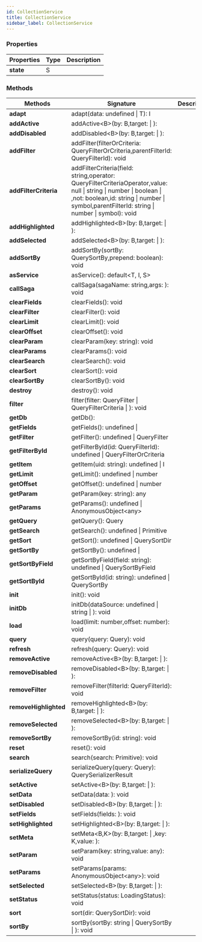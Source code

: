 ```yaml
---
id: CollectionService
title: CollectionService
sidebar_label: CollectionService
---
```




### Properties

| Properties | Type | Description |
| --------- | ---- | ----------- |
| **state** | S |  |


### Methods

| Methods | Signature | Description |
| --------- | ---- | ----------- |
| **adapt** | adapt(data: undefined \| T): I |  |
| **addActive** | addActive<B\>(by: B,target:  \| ):  |  |
| **addDisabled** | addDisabled<B\>(by: B,target:  \| ):  |  |
| **addFilter** | addFilter(filterOrCriteria: QueryFilterOrCriteria,parentFilterId: QueryFilterId): void |  |
| **addFilterCriteria** | addFilterCriteria(field: string,operator: QueryFilterCriteriaOperator,value: null \| string \| number \| boolean \| ,not: boolean,id: string \| number \| symbol,parentFilterId: string \| number \| symbol): void |  |
| **addHighlighted** | addHighlighted<B\>(by: B,target:  \| ):  |  |
| **addSelected** | addSelected<B\>(by: B,target:  \| ):  |  |
| **addSortBy** | addSortBy(sortBy: QuerySortBy,prepend: boolean): void |  |
| **asService** | asService(): default<T, I, S\> |  |
| **callSaga** | callSaga(sagaName: string,args: ): void |  |
| **clearFields** | clearFields(): void |  |
| **clearFilter** | clearFilter(): void |  |
| **clearLimit** | clearLimit(): void |  |
| **clearOffset** | clearOffset(): void |  |
| **clearParam** | clearParam(key: string): void |  |
| **clearParams** | clearParams(): void |  |
| **clearSearch** | clearSearch(): void |  |
| **clearSort** | clearSort(): void |  |
| **clearSortBy** | clearSortBy(): void |  |
| **destroy** | destroy(): void |  |
| **filter** | filter(filter: QueryFilter \| QueryFilterCriteria \| ): void |  |
| **getDb** | getDb():  |  |
| **getFields** | getFields(): undefined \|  |  |
| **getFilter** | getFilter(): undefined \| QueryFilter |  |
| **getFilterById** | getFilterById(id: QueryFilterId): undefined \| QueryFilterOrCriteria |  |
| **getItem** | getItem(uid: string): undefined \| I |  |
| **getLimit** | getLimit(): undefined \| number |  |
| **getOffset** | getOffset(): undefined \| number |  |
| **getParam** | getParam(key: string): any |  |
| **getParams** | getParams(): undefined \| AnonymousObject<any\> |  |
| **getQuery** | getQuery(): Query |  |
| **getSearch** | getSearch(): undefined \| Primitive |  |
| **getSort** | getSort(): undefined \| QuerySortDir |  |
| **getSortBy** | getSortBy(): undefined \|  |  |
| **getSortByField** | getSortByField(field: string): undefined \| QuerySortByField |  |
| **getSortById** | getSortById(id: string): undefined \| QuerySortBy |  |
| **init** | init(): void |  |
| **initDb** | initDb(dataSource: undefined \| string \| ): void |  |
| **load** | load(limit: number,offset: number): void |  |
| **query** | query(query: Query): void |  |
| **refresh** | refresh(query: Query): void |  |
| **removeActive** | removeActive<B\>(by: B,target:  \| ):  |  |
| **removeDisabled** | removeDisabled<B\>(by: B,target:  \| ):  |  |
| **removeFilter** | removeFilter(filterId: QueryFilterId): void |  |
| **removeHighlighted** | removeHighlighted<B\>(by: B,target:  \| ):  |  |
| **removeSelected** | removeSelected<B\>(by: B,target:  \| ):  |  |
| **removeSortBy** | removeSortBy(id: string): void |  |
| **reset** | reset(): void |  |
| **search** | search(search: Primitive): void |  |
| **serializeQuery** | serializeQuery(query: Query): QuerySerializerResult |  |
| **setActive** | setActive<B\>(by: B,target:  \| ):  |  |
| **setData** | setData(data: ): void |  |
| **setDisabled** | setDisabled<B\>(by: B,target:  \| ):  |  |
| **setFields** | setFields(fields: ): void |  |
| **setHighlighted** | setHighlighted<B\>(by: B,target:  \| ):  |  |
| **setMeta** | setMeta<B,K\>(by: B,target:  \| ,key: K,value: ):  |  |
| **setParam** | setParam(key: string,value: any): void |  |
| **setParams** | setParams(params: AnonymousObject<any\>): void |  |
| **setSelected** | setSelected<B\>(by: B,target:  \| ):  |  |
| **setStatus** | setStatus(status: LoadingStatus): void |  |
| **sort** | sort(dir: QuerySortDir): void |  |
| **sortBy** | sortBy(sortBy: string \| QuerySortBy \| ): void |  |
